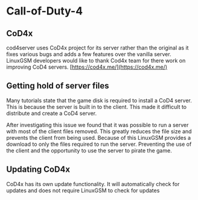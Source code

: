 # Call-of-Duty-4

## CoD4x

cod4server uses CoD4x project for its server rather than the original as it fixes various bugs and adds a few features over the vanilla server. LinuxGSM developers would like to thank Cod4x team for there work on improving CoD4 servers. [https://cod4x.me/](https://cod4x.me/)

## Getting hold of server files

Many tutorials state that the game disk is required to install a CoD4 server. This is because the server is built in to the client. This made it difficult to distribute and create a CoD4 server.

After investigating this issue we found that it was possible to run a server with most of the client files removed. This greatly reduces the file size and prevents the client from being used. Because of this LinuxGSM provides a download to only the files required to run the server. Preventing the use of the client and the opportunity to use the server to pirate the game.

## Updating CoD4x

CoD4x has its own update functionality. It will automatically check for updates and does not require LinuxGSM to check for updates

